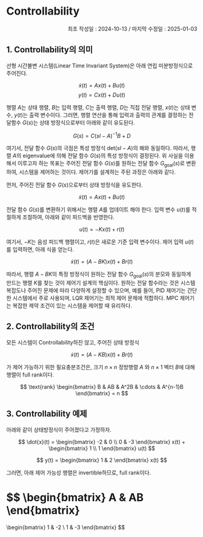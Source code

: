 # Controllability
<p align="right">
최초 작성일 : 2024-10-13 / 마지막 수정일 : 2025-01-03
</p>

## 1. Controllability의 의미

선형 시간불변 시스템(Linear Time Invariant System)은 아래 연립 미분방정식으로 주어진다.

$$\dot{x}(t) = Ax(t) + Bu(t)$$
$$y(t) = Cx(t) + Du(t)$$

행렬 $A$는 상태 행렬, $B$는 입력 행렬, $C$는 출력 행렬, $D$는 직접 전달 행렬, $x(t)$는 상태 변수, $y(t)$는 출력 변수이다. 그러면, 행렬 연산을 통해 입력과 출력의 관계를 결정하는 전달함수 $G(s)$는 상태 방정식으로부터 아래와 같이 유도된다.

$$G(s) = C(sI - A)^{-1}B + D$$

여기서, 전달 함수 $G(s)$의 극점은 특성 방정식  $\text{det}(sI - A)$의 해와 동일하다. 따라서, 행렬 $A$의 eigenvalue에 의해 전달 함수 $G(s)$의 특성 방정식이 결정된다. 위 사실을 이용해서 이루고자 하는 목표는 주어진 전달 함수 $G(s)$를 원하는 전달 함수 $G_{\text{goal}}(s)$로 변환하여, 시스템을 제어하는 것이다. 제어기를 설계하는 주된 과정은 아래와 같다.

먼저, 주어진 전달 함수 $G(s)$으로부터 상태 방정식을 유도한다.

$$\dot{x}(t) = Ax(t) + Bu(t)$$

전달 함수 $G(s)$를 변환하기 위해서는 행렬 $A$를 업데이트 해야 한다. 입력 변수 $u(t)$를 적절하게 조절하여, 아래와 같이 피드백을 반영한다.

$$u(t) = -Kx(t) + r(t)$$

여기서, $-K$는 음성 피드백 행렬이고, $r(t)$은 새로운 기준 입력 변수이다. 제어 입력 $u(t)$를 입력하면, 아래 식을 얻는다.

$$\dot{x}(t) = (A-BK)x(t) + Br(t)$$

따라서, 행렬 $A-BK$의 특정 방정식이 원하는 전달 함수 $G_{\text{goal}}(s)$의 분모와 동일하게 만드는 행렬 $K$를 찾는 것이 제어기 설계의 핵심이다. 원하는 전달 함수라는 것은 시스템 복잡도나 주어진 문제에 따라 다양하게 설정할 수 있으며, 예를 들어, PID 제어기는 간단한 시스템에서 주로 사용되며, LQR 제어기는 최적 제어 문제에 적합하다. MPC 제어기는 복잡한 제약 조건이 있는 시스템을 제어할 때 유리하다.

## 2. Controllability의 조건
모든 시스템이 Controllability하진 않고, 주어진 상태 방정식

$$
\dot{x}(t) = (A - KB)x(t) + Br(t)
$$

가 제어 가능하기 위한 필요충분조건은, 크기 $n \times n$ 정방행렬 $A$ 와 $n \times 1$ 벡터 $B$에 대해 행렬이 full rank이다.

$$
\text{rank}
\begin{bmatrix}
B & AB & A^2B & \cdots & A^{n-1}B
\end{bmatrix}
= n
$$

## 3. Controllability 예제

아래와 같이 상태방정식이 주어졌다고 가정하자.

$$
\dot{x}(t) = 
\begin{bmatrix}
-2 & 0 \\
0 & -3
\end{bmatrix}
x(t) +
\begin{bmatrix}
1 \\
1
\end{bmatrix}
u(t)
$$

$$
y(t) = 
\begin{bmatrix}
1 & 2
\end{bmatrix}
x(t)
$$

그러면, 아래 제어 가능성 행렬은 invertible하므로, full rank이다.

$$
\begin{bmatrix}
A & AB
\end{bmatrix}
=
\begin{bmatrix}
1 & -2 \\
1 & -3
\end{bmatrix}
$$

